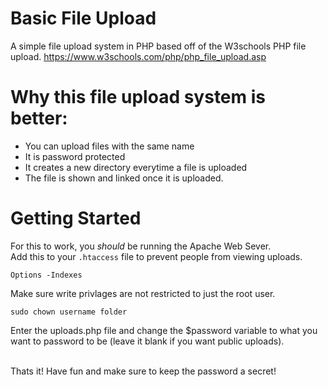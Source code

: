 # Basic File Upload
A simple file upload system in PHP based off of the W3schools PHP file upload.
https://www.w3schools.com/php/php_file_upload.asp

# Why this file upload system is better:

- You can upload files with the same name
- It is password protected
- It creates a new directory everytime a file is uploaded
- The file is shown and linked once it is uploaded.


# Getting Started

For this to work, you *should* be running the Apache Web Sever.
<br>
Add this to your `.htaccess` file to prevent people from viewing uploads.
```
Options -Indexes
```
Make sure write privlages are not restricted to just the root user.
```
sudo chown username folder
```

Enter the uploads.php file and change the $password variable to what you want to password to be (leave it blank if you want public uploads).

<br>
Thats it! Have fun and make sure to keep the password a secret!
